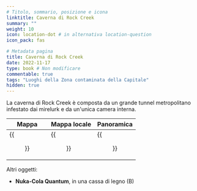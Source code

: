 ```yaml
---
# Titolo, sommario, posizione e icona
linktitle: Caverna di Rock Creek
summary: ""
weight: 10
icon: location-dot # in alternativa location-question
icon_pack: fas

# Metadata pagina
title: Caverna di Rock Creek
date: 2022-11-17
type: book # Non modificare
commentable: true
tags: "Luoghi della Zona contaminata della Capitale"
hidden: true
---
```





La caverna di Rock Creek è composta da un grande tunnel metropolitano infestato dai mirelurk e da un'unica camera interna.

| Mappa                                  | Mappa locale                                   | Panoramica                                     |
| -------------------------------------- | ---------------------------------------------- | ---------------------------------------------- |
| {{<figure src="RC_Caverns_loc.webp">}} | {{<figure src="Rock_Creek_Caverns_map.webp">}} | {{<figure src="Rock_Creek_Caverns_ext.webp">}} |


Altri oggetti:
- **Nuka-Cola Quantum**, in una cassa di legno (B) 
